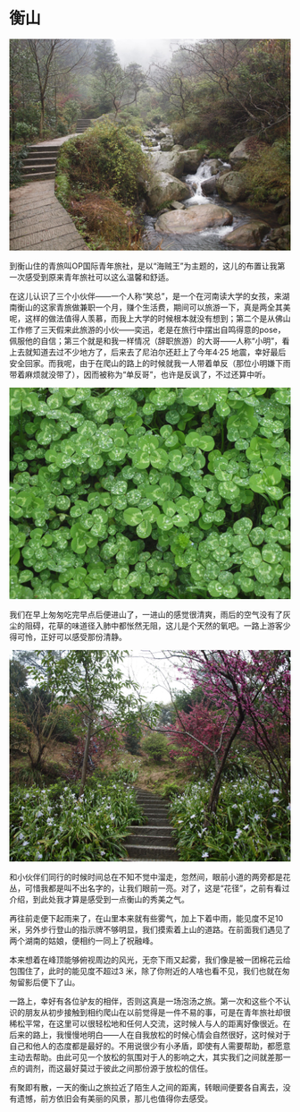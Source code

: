 # 衡山

![](img/08-hengshan/00.jpg)

到衡山住的青旅叫OP国际青年旅社，是以“海贼王”为主题的，这儿的布置让我第一次感受到原来青年旅社可以这么温馨和舒适。

在这儿认识了三个小伙伴——一个人称“笑总”，是一个在河南读大学的女孩，来湖南衡山的这家青旅做兼职一个月，赚个生活费，期间可以旅游一下，真是两全其美呢，这样的做法值得人羡慕，而我上大学的时候根本就没有想到；第二个是从佛山工作修了三天假来此旅游的小伙——奕迅，老是在旅行中摆出自鸣得意的pose，佩服他的自信；第三个就是和我一样情况（辞职旅游）的大哥——人称“小明”，看上去就知道去过不少地方了，后来去了尼泊尔还赶上了今年4·25 地震，幸好最后安全回家。而我呢，由于在爬山的路上的时候就我一人带着单反（那位小明嫌下雨带着麻烦就没带了），因而被称为“单反哥”，也许是反讽了，不过还算中听。

![](img/08-hengshan/02.jpg)

我们在早上匆匆吃完早点后便进山了，一进山的感觉很清爽，雨后的空气没有了灰尘的阻碍，花草的味道径入肺中都怅然无阻，这儿是个天然的氧吧。一路上游客少得可怜，正好可以感受那份清静。

![](img/08-hengshan/03.jpg)

和小伙伴们同行的时候时间总在不知不觉中溜走，忽然间，眼前小道的两旁都是花丛，可惜我都是叫不出名字的，让我们眼前一亮。对了，这是“花径”，之前有看过介绍，到此处我才算是感受到一点衡山的秀美之气。

再往前走便下起雨来了，在山里本来就有些雾气，加上下着中雨，能见度不足10 米，另外步行登山的指示牌不够明显，我们摸索着上山的道路。在前面我们遇见了两个湖南的姑娘，便相约一同上了祝融峰。

本来想着在峰顶能够俯视周边的风光，无奈下雨又起雾，我们像是被一团棉花云给包围住了，此时的能见度不超过3 米，除了你附近的人啥也看不见，我们也就在匆匆留影后便下了山。

一路上，幸好有各位驴友的相伴，否则这真是一场泡汤之旅。第一次和这些个不认识的朋友从初步接触到相约爬山在以前觉得是一件不易的事，可是在青年旅社却很稀松平常，在这里可以很轻松地和任何人交流，这时候人与人的距离好像很近。在后来的路上，我慢慢地明白——人在自我放松的时候心情会自然很好，这时候对于自己和他人的态度都是最好的。不用说很少有小矛盾，即使有人需要帮助，都愿意主动去帮助。由此可见一个放松的氛围对于人的影响之大，其实我们之间就差那一点的调剂，而这最好莫过于彼此之间那份源于放松的信任。

有聚即有散，一天的衡山之旅拉近了陌生人之间的距离，转眼间便要各自离去，没有遗憾，前方依旧会有美丽的风景，那儿也值得你去感受。
